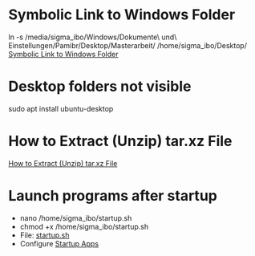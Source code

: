 # Symbolic Link to Windows Folder
ln -s /media/sigma_ibo/Windows/Dokumente\ und\ Einstellungen/Pamibr/Desktop/Masterarbeit/ /home/sigma_ibo/Desktop/  
<a href="https://www.howtogeek.com/287014/how-to-create-and-use-symbolic-links-aka-symlinks-on-linux/" target="_blank">Symbolic Link to Windows Folder</a>

# Desktop folders not visible
sudo apt install ubuntu-desktop

# How to Extract (Unzip) tar.xz File
<a href="https://linuxize.com/post/how-to-extract-unzip-tar-xz-file/" target="_blank">How to Extract (Unzip) tar.xz File</a>

# Launch programs after startup
- nano /home/sigma_ibo/startup.sh
- chmod +x /home/sigma_ibo/startup.sh
- File: [startup.sh](scripts/startup.sh.txt) 
- Configure [Startup Apps](images/startup/startup_apps.png)

